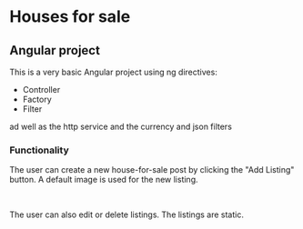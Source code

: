 <h1>Houses for sale</h1>
<h2>Angular project</h2>
<p>This is a very basic Angular project using ng directives:</p>
<ul>
<li>Controller</li>
<li>Factory</li>
<li>Filter</li>
</ul>
<p>ad well as the http service and the currency and json filters</p>
<h3>Functionality</h3>
<p>The user can create a new house-for-sale post by clicking the "Add Listing" button. A default image is used for the new listing.</p>
<br>
<p>The user can also edit or delete listings. The listings are static.</p>
